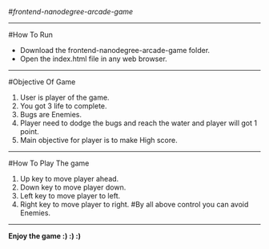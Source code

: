#*frontend-nanodegree-arcade-game*


********************************************
#How To Run

 

- Download the frontend-nanodegree-arcade-game folder.
- Open the index.html file in any web browser.
*******************************************
#Objective Of Game

 

1. User is player of the game.
2. You got 3 life to complete.
3. Bugs are Enemies.
4. Player need to dodge the bugs and  reach the water and player will got 1 point.
5. Main objective for player is to make High score.
***********************************************  
#How To Play The game

1. Up key to move player ahead.
2. Down key to move player down.
3. Left key to move player to left.
4. Right key to move player to right.
#By all above control you can avoid Enemies.

*************************************************
****Enjoy the game :) :) :)****
